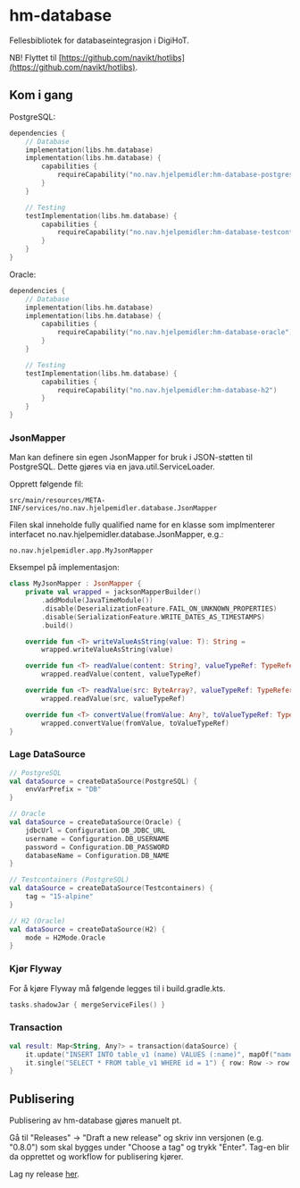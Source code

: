# hm-database

Fellesbibliotek for databaseintegrasjon i DigiHoT.

NB! Flyttet til [https://github.com/navikt/hotlibs](https://github.com/navikt/hotlibs).

## Kom i gang

PostgreSQL:

```kotlin
dependencies {
    // Database
    implementation(libs.hm.database)
    implementation(libs.hm.database) {
        capabilities {
            requireCapability("no.nav.hjelpemidler:hm-database-postgresql")
        }
    }

    // Testing
    testImplementation(libs.hm.database) {
        capabilities {
            requireCapability("no.nav.hjelpemidler:hm-database-testcontainers")
        }
    }
}
```

Oracle:

```kotlin
dependencies {
    // Database
    implementation(libs.hm.database)
    implementation(libs.hm.database) {
        capabilities {
            requireCapability("no.nav.hjelpemidler:hm-database-oracle")
        }
    }

    // Testing
    testImplementation(libs.hm.database) {
        capabilities {
            requireCapability("no.nav.hjelpemidler:hm-database-h2")
        }
    }
}
```

### JsonMapper

Man kan definere sin egen JsonMapper for bruk i JSON-støtten til PostgreSQL. Dette gjøres via
en java.util.ServiceLoader.

Opprett følgende fil:

```text
src/main/resources/META-INF/services/no.nav.hjelpemidler.database.JsonMapper
```

Filen skal inneholde fully qualified name for en klasse som implmenterer interfacet no.nav.hjelpemidler.database.JsonMapper, e.g.:

```text
no.nav.hjelpemidler.app.MyJsonMapper
```

Eksempel på implementasjon:

```kotlin
class MyJsonMapper : JsonMapper {
    private val wrapped = jacksonMapperBuilder()
        .addModule(JavaTimeModule())
        .disable(DeserializationFeature.FAIL_ON_UNKNOWN_PROPERTIES)
        .disable(SerializationFeature.WRITE_DATES_AS_TIMESTAMPS)
        .build()

    override fun <T> writeValueAsString(value: T): String =
        wrapped.writeValueAsString(value)

    override fun <T> readValue(content: String?, valueTypeRef: TypeReference<T>): T =
        wrapped.readValue(content, valueTypeRef)

    override fun <T> readValue(src: ByteArray?, valueTypeRef: TypeReference<T>): T =
        wrapped.readValue(src, valueTypeRef)

    override fun <T> convertValue(fromValue: Any?, toValueTypeRef: TypeReference<T>): T =
        wrapped.convertValue(fromValue, toValueTypeRef)
}
```

### Lage DataSource

```kotlin
// PostgreSQL
val dataSource = createDataSource(PostgreSQL) {
    envVarPrefix = "DB"
}

// Oracle
val dataSource = createDataSource(Oracle) {
    jdbcUrl = Configuration.DB_JDBC_URL
    username = Configuration.DB_USERNAME
    password = Configuration.DB_PASSWORD
    databaseName = Configuration.DB_NAME
}

// Testcontainers (PostgreSQL)
val dataSource = createDataSource(Testcontainers) {
    tag = "15-alpine"
}

// H2 (Oracle)
val dataSource = createDataSource(H2) {
    mode = H2Mode.Oracle
}
```

### Kjør Flyway

For å kjøre Flyway må følgende legges til i build.gradle.kts.

```kotlin
tasks.shadowJar { mergeServiceFiles() }
```

### Transaction

```kotlin
val result: Map<String, Any?> = transaction(dataSource) {
    it.update("INSERT INTO table_v1 (name) VALUES (:name)", mapOf("name" to "test"))
    it.single("SELECT * FROM table_v1 WHERE id = 1") { row: Row -> row.toMap() }
}
```

## Publisering

Publisering av hm-database gjøres manuelt pt.

Gå til "Releases" -> "Draft a new release" og skriv inn versjonen (e.g. "0.8.0") som skal bygges under "Choose a tag" og
trykk "Enter". Tag-en blir da opprettet og workflow for publisering kjører.

Lag ny release [her](https://github.com/navikt/hm-database/releases/new).
